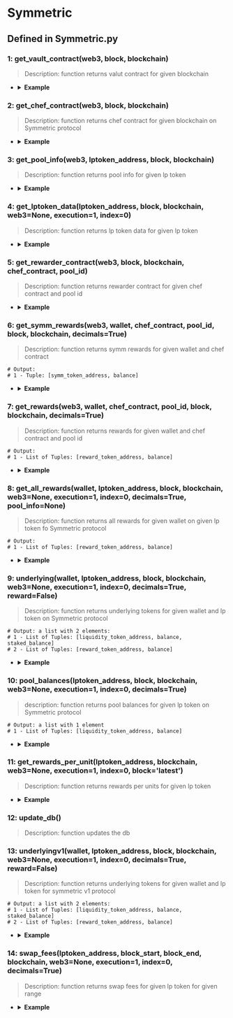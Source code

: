 # Symmetric

## Defined in Symmetric.py

### 1: get_vault_contract(web3, block, blockchain)

> Description: function returns valut contract for given blockchain


- <details><summary><b>Example</b></summary>

  ```

  from defyes import *

  from defyes.functions import *

  from defyes import Symmetric

  web3 = get_node(XDAI, 'latest', 0)

  f1 = Symmetric.get_vault_contract(web3, 'latest', XDAI)

  print(f1)


  ```

  ```
  output: <web3._utils.datatypes.Contract object at 0x7fa761bb27a0>

  ```
  </details>


### 2: get_chef_contract(web3, block, blockchain)

> Description: function returns chef contract for given blockchain on Symmetric protocol


- <details><summary><b>Example</b></summary>

  ```

  from defyes import *

  from defyes.functions import *

  from defyes import Symmetric

  web3 = get_node(XDAI, 'latest', 0)

  f2 = Symmetric.get_chef_contract(web3, 'latest', XDAI)

  print(f2)

  ```

  ```
  output: <web3._utils.datatypes.Contract object at 0x7fa9fbafe830>

  ```
  </details>


### 3: get_pool_info(web3, lptoken_address, block, blockchain)

> Description: function returns pool info for given lp token


- <details><summary><b>Example</b></summary>

  ```

  from defyes import *

  from defyes.functions import *

  from defyes import Symmetric

  web3 = get_node(XDAI, 'latest', 0)

  f3 = Symmetric.get_pool_info(web3, '0x8B78873717981F18C9B8EE67162028BD7479142b', 'latest', XDAI)

  print(f3)

  ```

  ```
  output: 
  {'chef_contract': <web3._utils.datatypes.Contract object at 0x7f560927a830>, 'pool_info': {'poolId': 0, 'allocPoint': 0}, 'totalAllocPoint': 98}

  ```
  </details>


### 4: get_lptoken_data(lptoken_address, block, blockchain, web3=None, execution=1, index=0)

> Description: function returns lp token data for given lp token

- <details><summary><b>Example</b></summary>

  ```

  from defyes import *

  from defyes.functions import *

  from defyes import Symmetric

  web3 = get_node(XDAI, 'latest', 0)

  f4 = Symmetric.get_lptoken_data('0x8B78873717981F18C9B8EE67162028BD7479142b', 'latest', XDAI)

  print(f4)

  ```

  ```
  output: 
  {'contract': <web3._utils.datatypes.Contract object at 0x7f1285a66740>, 'poolId': b'\x8bx\x877\x17\x98\x1f\x18\xc9\xb8\xeeg\x16 (\xbdty\x14+\x00\x02\x00\x00\x00\x00\x00\x00\x00\x00\x00\x00', 'decimals': 18, 'totalSupply': 612664746701529997}

  ```
  </details>


### 5: get_rewarder_contract(web3, block, blockchain, chef_contract, pool_id)

> Description: function returns rewarder contract for given chef contract and pool id

- <details><summary><b>Example</b></summary>

  ```

  from defyes import *

  from defyes.functions import *

  from defyes import Symmetric

  web3 = get_node(XDAI, 'latest', 0)

  f2 = Symmetric.get_chef_contract(web3, 'latest', XDAI)

  f5 = Symmetric.get_rewarder_contract(web3, 'latest', XDAI, f2, 0)

  print(f5)

  ```

  ```
  output: <web3._utils.datatypes.Contract object at 0x7f69a936aaa0>

  ```
  </details>


### 6: get_symm_rewards(web3, wallet, chef_contract, pool_id, block, blockchain, decimals=True)

> Description: function returns symm rewards for given wallet and chef contract

  ```
  # Output:
  # 1 - Tuple: [symm_token_address, balance]
  ```
- <details><summary><b>Example</b></summary>

  ```

  from defyes import *

  from defyes.functions import *

  from defyes import Symmetric

  web3 = get_node(XDAI, 'latest', 0)

  f2 = Symmetric.get_chef_contract(web3, 'latest', XDAI)

  f6 = Symmetric.get_symm_rewards(web3, '0x849D52316331967b6fF1198e5E32A0eB168D039d', f2, 0, 'latest', XDAI, 0)

  print(f6)

  ```

  ```
  output: 
  ['0xC45b3C1c24d5F54E7a2cF288ac668c74Dd507a84', 0.0]

  ```
  </details>


### 7: get_rewards(web3, wallet, chef_contract, pool_id, block, blockchain, decimals=True)

> Description: function returns rewards for given wallet and chef contract and pool id

  ```
  # Output:
  # 1 - List of Tuples: [reward_token_address, balance]
  ```
- <details><summary><b>Example</b></summary>

  ```

  from defyes import *

  from defyes.functions import *

  from defyes import Symmetric

  web3 = get_node(XDAI, 'latest', 0)

  f2 = Symmetric.get_chef_contract(web3, 'latest', XDAI)

  f7 = Symmetric.get_rewards(web3, '0x849D52316331967b6fF1198e5E32A0eB168D039d', f2, 0, 'latest', XDAI, 0)

  print(f7)

  ```

  ```
  output: 
  [['0x9C58BAcC331c9aa871AFD802DB6379a98e80CEdb', 0.0]]

  ```
  </details>


### 8: get_all_rewards(wallet, lptoken_address, block, blockchain, web3=None, execution=1, index=0, decimals=True, pool_info=None)

> Description: function returns all rewards for given wallet on given lp token fo Symmetric protocol

  ```
  # Output:
  # 1 - List of Tuples: [reward_token_address, balance]
  ```

- <details><summary><b>Example</b></summary>

  ```

  from defyes import *

  from defyes.functions import *

  from defyes import Symmetric

  f8 = Symmetric.get_all_rewards('0x849D52316331967b6fF1198e5E32A0eB168D039d', '0x8B78873717981F18C9B8EE67162028BD7479142b', 'latest', XDAI)

  print(f8)


  ```

  ```
  output: 
  [['0xC45b3C1c24d5F54E7a2cF288ac668c74Dd507a84', 0.0], ['0x9C58BAcC331c9aa871AFD802DB6379a98e80CEdb', 0.0]]
  

  ```
  </details>


### 9: underlying(wallet, lptoken_address, block, blockchain, web3=None, execution=1, index=0, decimals=True, reward=False)

> Description: function returns underlying tokens for given wallet and lp token on Symmetric protocol

  ```
  # Output: a list with 2 elements:
  # 1 - List of Tuples: [liquidity_token_address, balance, staked_balance]
  # 2 - List of Tuples: [reward_token_address, balance]
  ```

- <details><summary><b>Example</b></summary>

  ```

  from defyes import *

  from defyes.functions import *

  from defyes import Symmetric

  f9 = Symmetric.underlying('0x849D52316331967b6fF1198e5E32A0eB168D039d', '0x8B78873717981F18C9B8EE67162028BD7479142b', 'latest', XDAI)

  print(f9)


  ```

  ```
  output: 
  [['0xC45b3C1c24d5F54E7a2cF288ac668c74Dd507a84', 0.0, 0.0], ['0xe91D153E0b41518A2Ce8Dd3D7944Fa863463a97d', 0.0, 0.0]]

  ```
  </details>


### 10: pool_balances(lptoken_address, block, blockchain, web3=None, execution=1, index=0, decimals=True)

> description: function returns pool balances for given lp token on Symmetric protocol

  ```
  # Output: a list with 1 element
  # 1 - List of Tuples: [liquidity_token_address, balance]
  ```

- <details><summary><b>Example</b></summary>

  ```

  from defyes import *

  from defyes.functions import *

  from defyes import Symmetric

  f10 = Symmetric.pool_balances('0x8B78873717981F18C9B8EE67162028BD7479142b', 'latest', XDAI)

  print(f10)

  ```

  ```
  output: 
  [['0xC45b3C1c24d5F54E7a2cF288ac668c74Dd507a84', 0.5824447991127851], ['0xe91D153E0b41518A2Ce8Dd3D7944Fa863463a97d', 0.023928716865637658]]
  
  ```
  </details>

### 11: get_rewards_per_unit(lptoken_address, blockchain, web3=None, execution=1, index=0, block='latest')

> Description: function returns rewards per units for given lp token

- <details><summary><b>Example</b></summary>

  ```

  from defyes import *

  from defyes.functions import *

  from defyes import Symmetric

  f11 = Symmetric.get_rewards_per_unit('0x8B78873717981F18C9B8EE67162028BD7479142b', XDAI)

  print(f11)

  ```

  ```
  output: 
  [{'symm_address': '0xC45b3C1c24d5F54E7a2cF288ac668c74Dd507a84', 'symmPerSecond': 0.0}, {'reward_address': '0x9C58BAcC331c9aa871AFD802DB6379a98e80CEdb', 'rewardPerSecond': 0.0}]
  
  ```
  </details>

### 12: update_db()

> Description: function updates the db

### 13: underlyingv1(wallet, lptoken_address, block, blockchain, web3=None, execution=1, index=0, decimals=True, reward=False)

> Description: function returns underlying tokens for given wallet and lp token for symmetric v1 protocol

  ```
  # Output: a list with 2 elements:
  # 1 - List of Tuples: [liquidity_token_address, balance, staked_balance]
  # 2 - List of Tuples: [reward_token_address, balance]
  ```
- <details><summary><b>Example</b></summary>

  ```

  from defyes import *

  from defyes.functions import *

  from defyes import Symmetric

  f13 = Symmetric.underlyingv1('0x849D52316331967b6fF1198e5E32A0eB168D039d', '0x8B78873717981F18C9B8EE67162028BD7479142b', 'latest', XDAI)

  print(f13)

  ```

  ```
  output: 
  0
  612664746701529997
  [['0xC45b3C1c24d5F54E7a2cF288ac668c74Dd507a84', 0.0, 0.0], ['0xe91D153E0b41518A2Ce8Dd3D7944Fa863463a97d', 0.0, 0.0]]

  
  ```
  </details>


### 14: swap_fees(lptoken_address, block_start, block_end, blockchain, web3=None, execution=1, index=0, decimals=True)

> Description: function returns swap fees for given lp token for given range

- <details><summary><b>Example</b></summary>

  ```

  from defyes import *

  from defyes.functions import *

  from defyes import Symmetric

  f14 = Symmetric.swap_fees('0x65b0e9418e102a880c92790f001a9c5810b0ef32', 25928795, 'latest', XDAI)

  print(f14)

  ```

  ```
  output: 
  {'swaps': [{'block': 25930778, 'token': '0xb7D311E2Eb55F2f68a9440da38e7989210b9A05e', 'amount': 0.010421660802460526}, {'block': 25930780, 'token': '0xb7D311E2Eb55F2f68a9440da38e7989210b9A05e', 'amount': 0.007520257123154599}, {'block': 25930784, 'token': '0xb7D311E2Eb55F2f68a9440da38e7989210b9A05e', 'amount': 0.008243855399208456}, {'block': 25930789, 'token': '0xb7D311E2Eb55F2f68a9440da38e7989210b9A05e', 'amount': 0.007877870087106005}, {'block': 25930797, 'token': '0xb7D311E2Eb55F2f68a9440da38e7989210b9A05e', 'amount': 0.006428455971430291}, {'block': 25930802, 'token': '0xb7D311E2Eb55F2f68a9440da38e7989210b9A05e', 'amount': 0.006066430265895466}, {'block': 25930804, 'token': '0xb7D311E2Eb55F2f68a9440da38e7989210b9A05e', 'amount': 0.006064083055418988}, {'block': 25930810, 'token': '0xb7D311E2Eb55F2f68a9440da38e7989210b9A05e', 'amount': 0.006061810233426429}, {'block': 25930831, 'token': '0xb7D311E2Eb55F2f68a9440da38e7989210b9A05e', 'amount': 0.006061737207627279}, {'block': 25930833, 'token': '0xb7D311E2Eb55F2f68a9440da38e7989210b9A05e', 'amount': 0.006059392721465463}]}

  
  ```
  </details>


